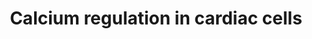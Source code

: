 ---
annotations:
- id: CL:0000746
  parent: native cell
  type: Cell Type Ontology
  value: cardiac muscle cell
- id: PW:0001140
  parent: regulatory pathway
  type: Pathway Ontology
  value: calcium/calcium-mediated signaling pathway
- id: DOID:1287
  parent: cardiovascular system disease
  type: Disease Ontology
  value: cardiovascular system disease
authors:
- MaintBot
- Thomas
- Christine Chichester
- Mkutmon
- Eweitz
description: 'Calcium is a common signaling mechanism, as once it enters the cytoplasm
  it exerts allosteric regulatory affects on many enzymes and proteins. Calcium can
  act in signal transduction after influx resulting from activation of ion channels
  or as a second messenger caused by indirect signal transduction pathways such as
  G protein-coupled receptors. Movement of calcium ions from the extracellular compartment
  to the intracellular compartment alters membrane depolarisation. This is seen in
  the heart, during the plateau phase of ventricular contraction. In this example,
  calcium acts to maintain depolarisation of the heart.  Source: [[wikipedia:Calcium_signaling|Wikipedia]]'
last-edited: 2021-05-21
organisms:
- Pan troglodytes
redirect_from:
- /index.php/Pathway:WP923
- /instance/WP923
revision: null
schema-jsonld:
- '@context': https://schema.org/
  '@id': https://wikipathways.github.io/pathways/WP923.html
  '@type': Dataset
  creator:
    '@type': Organization
    name: WikiPathways
  description: 'Calcium is a common signaling mechanism, as once it enters the cytoplasm
    it exerts allosteric regulatory affects on many enzymes and proteins. Calcium
    can act in signal transduction after influx resulting from activation of ion channels
    or as a second messenger caused by indirect signal transduction pathways such
    as G protein-coupled receptors. Movement of calcium ions from the extracellular
    compartment to the intracellular compartment alters membrane depolarisation. This
    is seen in the heart, during the plateau phase of ventricular contraction. In
    this example, calcium acts to maintain depolarisation of the heart.  Source: [[wikipedia:Calcium_signaling|Wikipedia]]'
  keywords:
  - ADCY1
  - ADCY2
  - ADCY3
  - ADCY4
  - ADCY5
  - ADCY6
  - ADCY7
  - ADCY8
  - ADCY9
  - ADP
  - ADRA1A
  - ADRA1B
  - ADRA1D
  - ADRB1
  - ADRB2
  - ADRB3
  - ARRB1
  - ARRB2
  - ATP
  - ATP1A4
  - ATP1B1
  - ATP1B2
  - ATP1B3
  - ATP2A2
  - ATP2A3
  - ATP2B1
  - ATP2B2
  - ATP2B3
  - Acetylcholine
  - CACNA1A
  - CACNA1B
  - CACNA1C
  - CACNA1D
  - CACNA1E
  - CACNA1S
  - CACNB1
  - CACNB3
  - CALM1
  - CALM2
  - CALM3
  - CALR
  - CAMK1
  - CAMK2A
  - CAMK2B
  - CAMK2D
  - CAMK2G
  - CAMK4
  - CASQ1
  - CASQ2
  - CCDC69
  - CHRM1
  - CHRM2
  - CHRM3
  - CHRM4
  - CHRM5
  - Ca2+
  - Connexin
  - DAG
  - Epinephrine
  - FKBP1A
  - FXYD2
  - GJA1
  - GJA3
  - GJA4
  - GJA5
  - GJA8
  - GJA9
  - GJB1
  - GJB2
  - GJB3
  - GJB4
  - GJB5
  - GJB6
  - GJC1
  - GJC2
  - GJD2
  - GNA11
  - GNAI1
  - GNAI2
  - GNAI3
  - GNAO1
  - GNAQ
  - GNAS
  - GNAZ
  - GNB1
  - GNB2
  - GNB3
  - GNB4
  - GNB5
  - GNG11
  - GNG12
  - GNG13
  - GNG2
  - GNG3
  - GNG4
  - GNG5
  - GNG7
  - GNG8
  - GNGT1
  - GRK4
  - GRK5
  - GRK6
  - IP3
  - IP4
  - ITPR1
  - ITPR2
  - ITPR3
  - K+
  - KCNB1
  - KCNJ3
  - KCNJ5
  - Na+
  - PIP2
  - PKIA
  - PKIB
  - PKIG
  - PLCB3
  - PLN
  - PRKACA
  - PRKACB
  - PRKAR1A
  - PRKAR1B
  - PRKAR2A
  - PRKAR2B
  - PRKCA
  - PRKCB
  - PRKCD
  - PRKCE
  - PRKCG
  - PRKCH
  - PRKCQ
  - PRKCZ
  - PRKD1
  - Pi
  - RGS1
  - RGS10
  - RGS11
  - RGS14
  - RGS16
  - RGS17
  - RGS18
  - RGS19
  - RGS2
  - RGS20
  - RGS3
  - RGS4
  - RGS5
  - RGS6
  - RGS7
  - RGS9
  - RYR1
  - RYR2
  - RYR3
  - SFN
  - SLC8A1
  - SLC8A3
  - YWHAB
  - YWHAE
  - YWHAG
  - YWHAH
  - YWHAQ
  - YWHAZ
  - cAMP
  license: CC0
  name: Calcium regulation in cardiac cells
seo: CreativeWork
title: Calcium regulation in cardiac cells
wpid: WP923
---